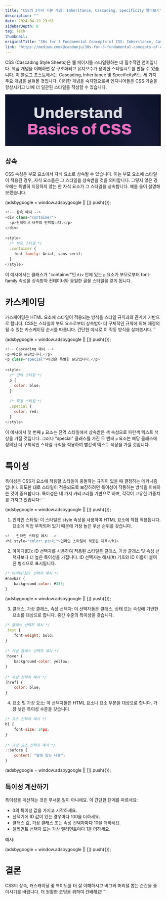 ```yaml
---
title: "CSS의 3가지 기본 개념: Inheritance, Cascading, Specificity 알아보기"
description: ""
date: 2024-04-19 23:01
sidebarDepth: 0
tag: Tech
thumbnail: 
originalTitle: "30s for 3 Fundamental Concepts of CSS: Inheritance, Cascading, and Specificity"
link: "https://medium.com/@caodanju/30s-for-3-fundamental-concepts-of-css-inheritance-cascading-and-specificity-0b44d17d5bee"
---
```



CSS (Cascading Style Sheets)은 웹 페이지를 스타일링하는 데 필수적인 언어입니다. 핵심 개념을 이해하면 잘 구조화되고 유지보수가 용이한 스타일시트를 만들 수 있습니다. 이 블로그 포스트에서는 Cascading, Inheritance 및 Specificity라는 세 가지 주요 개념을 살펴볼 것입니다. 이러한 개념을 숙지함으로써 엔지니어들은 CSS 기술을 향상시키고 UI에 더 일관된 스타일을 작성할 수 있습니다.

![Image](./img/30sfor3FundamentalConceptsofCSSInheritanceCascadingandSpecificity_0.png)

## 상속

CSS 속성은 부모 요소에서 자식 요소로 상속될 수 있습니다. 이는 부모 요소에 스타일이 적용된 경우, 자식 요소들은 그 스타일을 상속받을 것을 의미합니다. 그렇지 않은 경우에는 특별히 지정하지 않는 한 자식 요소가 그 스타일을 상속합니다. 예를 들어 설명해보겠습니다.

<!-- ui-log 수평형 -->
<ins class="adsbygoogle"
  style="display:block"
  data-ad-client="ca-pub-4877378276818686"
  data-ad-slot="9743150776"
  data-ad-format="auto"
  data-full-width-responsive="true"></ins>
<component is="script">
(adsbygoogle = window.adsbygoogle || []).push({});
</component>

```js
<!-- 상속 예시 -->
<div class="container">
  <p>컨테이너 내부의 단락입니다.</p>
</div>

<style>
  /* 부모 스타일 */
  .container {
    font-family: Arial, sans-serif;
  }
</style>
```

이 예시에서는 클래스가 "container"인 `div` 안에 있는 `p` 요소가 부모로부터 font-family 속성을 상속받아 컨테이너와 동일한 글꼴 스타일을 갖게 됩니다.

# 카스케이딩

카스케이딩은 HTML 요소에 스타일이 적용되는 방식을 스타일 규칙과의 관계에 기반으로 합니다. CSS는 스타일이 부모 요소로부터 상속받아 더 구체적인 규칙에 의해 재정의될 수 있는 카스케이딩 순서를 따릅니다. 간단한 예시로 이 작동 방식을 살펴봅시다.```

<!-- ui-log 수평형 -->
<ins class="adsbygoogle"
  style="display:block"
  data-ad-client="ca-pub-4877378276818686"
  data-ad-slot="9743150776"
  data-ad-format="auto"
  data-full-width-responsive="true"></ins>
<component is="script">
(adsbygoogle = window.adsbygoogle || []).push({});
</component>

```js
<!-- Cascading 예시 -->
<p>이것은 문단입니다.</p>
<p class="special">이것은 특별한 문단입니다.</p>

<style>
  /* 전역 스타일 */
  p {
    color: blue;
  }
  
  /* 특정 스타일 */
  .special {
    color: red;
  }
</style>
```

이 예시에서 첫 번째 `p` 요소는 전역 스타일에서 상속받은 색 속성으로 파란색 텍스트 색상을 가질 것입니다. 그러나 "special" 클래스를 가진 두 번째 `p` 요소는 해당 클래스에 정의된 더 구체적인 스타일 규칙을 적용하여 빨간색 텍스트 색상을 가질 것입니다.

# 특이성

특이성은 CSS가 요소에 적용할 스타일이 충돌하는 규칙이 있을 때 결정하는 메커니즘입니다. 의도한 대로 스타일이 적용되도록 보장하려면 특이성이 작동하는 방식을 이해하는 것이 중요합니다. 특이성은 네 가지 카테고리를 기반으로 하며, 각각이 고유한 가중치를 가지고 있습니다:```

<!-- ui-log 수평형 -->
<ins class="adsbygoogle"
  style="display:block"
  data-ad-client="ca-pub-4877378276818686"
  data-ad-slot="9743150776"
  data-ad-format="auto"
  data-full-width-responsive="true"></ins>
<component is="script">
(adsbygoogle = window.adsbygoogle || []).push({});
</component>

1. 인라인 스타일: 이 스타일은 style 속성을 사용하여 HTML 요소에 직접 적용됩니다. 요소에 직접 부착되어 있기 때문에 가장 높은 우선 순위를 갖습니다.

```js
<!-- 인라인 스타일 예시 -->
<h1 style="color: pink;">인라인 스타일이 적용된 제목</h1>
```

2. 아이디(ID): ID 선택자를 사용하여 적용된 스타일은 클래스, 가상 클래스 및 속성 선택자보다 더 높은 특이성을 가집니다. ID 선택자는 해시(#) 기호와 ID 이름이 붙여진 형식으로 표시됩니다.

```js
/* 아이디(ID) 선택자 예시 */
#navbar {
    background-color: #333;
}
```

<!-- ui-log 수평형 -->
<ins class="adsbygoogle"
  style="display:block"
  data-ad-client="ca-pub-4877378276818686"
  data-ad-slot="9743150776"
  data-ad-format="auto"
  data-full-width-responsive="true"></ins>
<component is="script">
(adsbygoogle = window.adsbygoogle || []).push({});
</component>

3. 클래스, 가상 클래스, 속성 선택자: 이 선택자들은 클래스, 상태 또는 속성에 기반한 요소를 대상으로 합니다. 중간 수준의 특이성을 갖습니다.

```js
/* 클래스 선택자 예시 */
.test {
    font-weight: bold;
}

/* 가상 클래스 선택자 예시 */
:hover {
    background-color: yellow;
}

/* 속성 선택자 예시 */
[href] {
    color: blue;
}
```

4. 요소 및 가상 요소: 이 선택자들은 HTML 요소나 요소 부분을 대상으로 합니다. 가장 낮은 특이성 수준을 갖습니다.

```js
/* 요소 선택자 예시 */
h1 {
    font-size: 24px;
}

/* 가상 요소 선택자 예시 */
::before {
    content: "앞에 있는 내용";
}
```

<!-- ui-log 수평형 -->
<ins class="adsbygoogle"
  style="display:block"
  data-ad-client="ca-pub-4877378276818686"
  data-ad-slot="9743150776"
  data-ad-format="auto"
  data-full-width-responsive="true"></ins>
<component is="script">
(adsbygoogle = window.adsbygoogle || []).push({});
</component>

## 특이성 계산하기

특이성을 계산하는 것은 무서운 일이 아니에요. 이 간단한 단계를 따르세요:

- 0의 특이성 값을 가지고 시작하세요.
- 선택기에 ID 값이 있는 경우마다 100을 더하세요.
- 클래스 값, 가상 클래스 또는 속성 선택자마다 10을 더하세요.
- 엘리먼트 선택자 또는 가상 엘리먼트마다 1을 더하세요.

예시:

<!-- ui-log 수평형 -->
<ins class="adsbygoogle"
  style="display:block"
  data-ad-client="ca-pub-4877378276818686"
  data-ad-slot="9743150776"
  data-ad-format="auto"
  data-full-width-responsive="true"></ins>
<component is="script">
(adsbygoogle = window.adsbygoogle || []).push({});
</component>


# 결론

CSS의 상속, 캐스캐이딩 및 특이도를 더 잘 이해하시고 버그와 머리털 뽑는 순간을 줄이시기를 바랍니다. 더 원활한 코딩을 위하여 건배해요!```